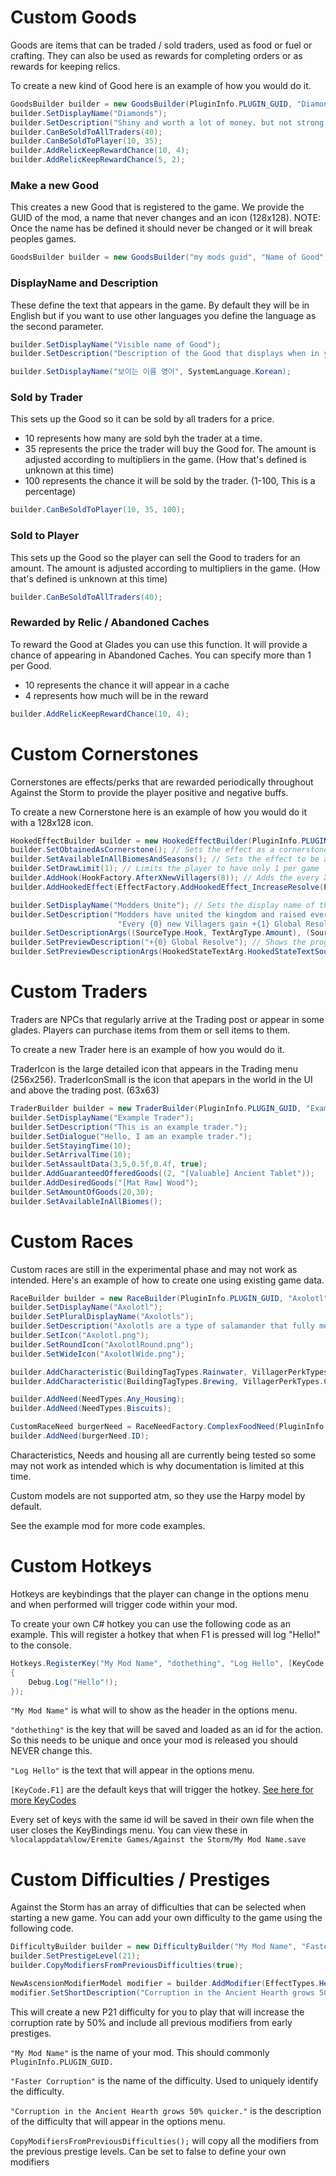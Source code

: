 # Custom Goods

Goods are items that can be traded / sold traders, used as food or fuel or crafting. They can also be used as rewards for completing orders or as rewards for keeping relics.


To create a new kind of Good here is an example of how you would do it.

```csharp
GoodsBuilder builder = new GoodsBuilder(PluginInfo.PLUGIN_GUID, "Diamonds", "Diamonds.png");
builder.SetDisplayName("Diamonds");
builder.SetDescription("Shiny and worth a lot of money. but not strong enough to be used as Armor.");
builder.CanBeSoldToAllTraders(40);
builder.CanBeSoldToPlayer(10, 35);
builder.AddRelicKeepRewardChance(10, 4);
builder.AddRelicKeepRewardChance(5, 2);
```

### Make a new Good

This creates a new Good that is registered to the game. We provide the GUID of the mod, a name that never changes and an icon (128x128).
NOTE: Once the name has be defined it should never be changed or it will break peoples games.

```csharp
GoodsBuilder builder = new GoodsBuilder("my mods guid", "Name of Good", "image path");
```

### DisplayName and Description

These define the text that appears in the game. By default they will be in English but if you want to use other languages you define the language as the second parameter.

```csharp
builder.SetDisplayName("Visible name of Good");
builder.SetDescription("Description of the Good that displays when in your inventory or in the trader.");
```

```csharp
builder.SetDisplayName("보이는 이름 영어", SystemLanguage.Korean);
```

### Sold by Trader

This sets up the Good so it can be sold by all traders for a price.
- 10 represents how many are sold byh the trader at a time.
- 35 represents the price the trader will buy the Good for. The amount is adjusted according to multipliers in the game. (How that's defined is unknown at this time)
- 100 represents the chance it will be sold by the trader. (1-100, This is a percentage)

```csharp
builder.CanBeSoldToPlayer(10, 35, 100);
```

### Sold to Player

This sets up the Good so the player can sell the Good to traders for an amount.
The amount is adjusted according to multipliers in the game. (How that's defined is unknown at this time)

```csharp
builder.CanBeSoldToAllTraders(40);
```

### Rewarded by Relic / Abandoned Caches

To reward the Good at Glades you can use this function. It will provide a chance of appearing in Abandoned Caches. You can specify more than 1 per Good.
- 10 represents the chance it will appear in a cache
- 4 represents how much will be in the reward

```csharp
builder.AddRelicKeepRewardChance(10, 4);
```


# Custom Cornerstones

Cornerstones are effects/perks that are rewarded periodically throughout Against the Storm to provide the player positive and negative buffs.

To create a new Cornerstone here is an example of how you would do it with a 128x128 icon.

```csharp
HookedEffectBuilder builder = new HookedEffectBuilder(PluginInfo.PLUGIN_GUID, "Modders Unite", "TestCornerstone.png");
builder.SetObtainedAsCornerstone(); // Sets the effect as a cornerstone so it can be acquired after each year 
builder.SetAvailableInAllBiomesAndSeasons(); // Sets the effect to be available in all biomes and seasons
builder.SetDrawLimit(1); // Limits the player to have only 1 per game
builder.AddHook(HookFactory.AfterXNewVillagers(8)); // Adds the every X fillagers do the effect
builder.AddHookedEffect(EffectFactory.AddHookedEffect_IncreaseResolve(PluginInfo.PLUGIN_GUID, "UniteResolve", 1, ResolveEffectType.Global)); // Adds 1 global resolve per 8 villagers

builder.SetDisplayName("Modders Unite"); // Sets the display name of the effect that the player sees
builder.SetDescription("Modders have united the kingdom and raised everyone's spirits. " +
                        "Every {0} new Villagers gain +{1} Global Resolve."); // Sets the common description
builder.SetDescriptionArgs((SourceType.Hook, TextArgType.Amount), (SourceType.HookedEffect, TextArgType.Amount)); // Optional: Sets what the {x} will be poplated with
builder.SetPreviewDescription("+{0} Global Resolve"); // Shows the progression of the effect once acquired (eg: +5 Global Resolve)
builder.SetPreviewDescriptionArgs(HookedStateTextArg.HookedStateTextSource.TotalGainIntFromHooked); // Sets what the {x} will be poplated with
```

# Custom Traders

Traders are NPCs that regularly arrive at the Trading post or appear in some glades. Players can purchase items from them or sell items to them.

To create a new Trader here is an example of how you would do it.

TraderIcon is the large detailed icon that appears in the Trading menu (256x256). TraderIconSmall is the icon that apepars in the world in the UI and above the trading post. (63x63)

```csharp
TraderBuilder builder = new TraderBuilder(PluginInfo.PLUGIN_GUID, "ExampleTrader", "TraderIcon.png", "TraderIconSmall.png");
builder.SetDisplayName("Example Trader");
builder.SetDescription("This is an example trader.");
builder.SetDialogue("Hello, I am an example trader.");
builder.SetStayingTime(10);
builder.SetArrivalTime(10);
builder.SetAssaultData(3,5,0.5f,0.4f, true);
builder.AddGuaranteedOfferedGoods((2, "[Valuable] Ancient Tablet"));
builder.AddDesiredGoods("[Mat Raw] Wood");
builder.SetAmountOfGoods(20,30);
builder.SetAvailableInAllBiomes();
```


# Custom Races

Custom races are still in the experimental phase and may not work as intended. Here's an example of how to create one using existing game data.

```csharp
RaceBuilder builder = new RaceBuilder(PluginInfo.PLUGIN_GUID, "Axolotl");
builder.SetDisplayName("Axolotl");
builder.SetPluralDisplayName("Axolotls");
builder.SetDescription("Axolotls are a type of salamander that fully metamorphosed into land-dwelling creatures.");
builder.SetIcon("Axolotl.png");
builder.SetRoundIcon("AxolotlRound.png");
builder.SetWideIcon("AxolotlWide.png");

builder.AddCharacteristic(BuildingTagTypes.Rainwater, VillagerPerkTypes.Proficiency);
builder.AddCharacteristic(BuildingTagTypes.Brewing, VillagerPerkTypes.Comfortable_Job);

builder.AddNeed(NeedTypes.Any_Housing);
builder.AddNeed(NeedTypes.Biscuits);

CustomRaceNeed burgerNeed = RaceNeedFactory.ComplexFoodNeed(PluginInfo.PLUGIN_GUID, burger.NewGood.id, 7);
builder.AddNeed(burgerNeed.ID);
```

Characteristics, Needs and housing all are currently being tested so some may not work as intended which is why documentation is limited at this time.

Custom models are not supported atm, so they use the Harpy model by default.

See the example mod for more code examples.


# Custom Hotkeys

Hotkeys are keybindings that the player can change in the options menu and when performed will trigger code within your mod.

To create your own C# hotkey you can use the following code as an example. This will register a hotkey that when F1 is pressed will log "Hello!" to the console.

```csharp
Hotkeys.RegisterKey("My Mod Name", "dothething", "Log Hello", [KeyCode.F1], () =>
{
    Debug.Log("Hello"!);
});
```

`"My Mod Name"` is what will to show as the header in the options menu. 

`"dothething"` is the key that will be saved and loaded as an id for the action. So this needs to be unique and once your mod is released you should NEVER change this. 

`"Log Hello"` is the text that will appear in the options menu.

`[KeyCode.F1]` are the default keys that will trigger the hotkey. [See here for more KeyCodes](https://docs.unity3d.com/ScriptReference/KeyCode.html)

Every set of keys with the same id will be saved in their own file when the user closes the KeyBindings menu. You can view these in `%localappdata%low/Eremite Games/Against the Storm/My Mod Name.save`


# Custom Difficulties / Prestiges

Against the Storm has an array of difficulties that can be selected when starting a new game. You can add your own difficulty to the game using the following code.

```csharp
DifficultyBuilder builder = new DifficultyBuilder("My Mod Name", "Faster Corruption");
builder.SetPrestigeLevel(21);
builder.CopyModifiersFromPreviousDifficulties(true);

NewAscensionModifierModel modifier = builder.AddModifier(EffectTypes.Hearth_Corruption_Rate_Plus50);
modifier.SetShortDescription("Corruption in the Ancient Hearth grows 50% quicker.");
``` 

This will create a new P21 difficulty for you to play that will increase the corruption rate by 50% and include all previous modifiers from early prestiges.

`"My Mod Name"` is the name of your mod. This should commonly `PluginInfo.PLUGIN_GUID.`

`"Faster Corruption"` is the name of the difficulty. Used to uniquely identify the difficulty.

`"Corruption in the Ancient Hearth grows 50% quicker."` is the description of the difficulty that will appear in the options menu.

`CopyModifiersFromPreviousDifficulties();` will copy all the modifiers from the previous prestige levels. Can be set to false to define your own modifiers

